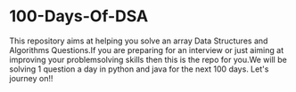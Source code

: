 # 100-Days-Of-DSA
This repository aims at helping you solve an array Data Structures and Algorithms Questions.If you are preparing for an interview or just aiming at improving your problemsolving skills then this is the repo for you.We will be solving 1 question a day in python and java for the next 100 days. Let's journey on!!
